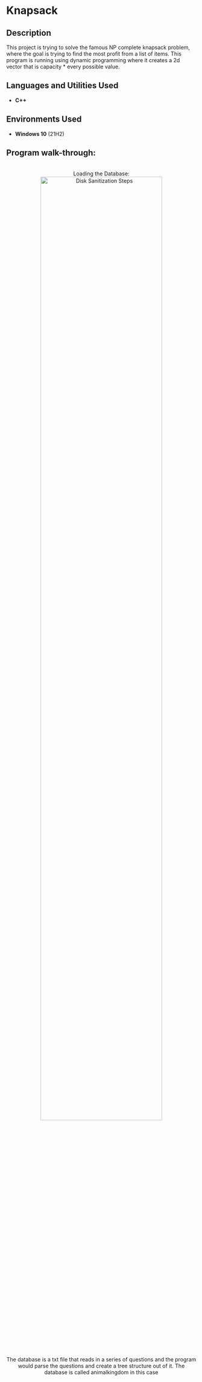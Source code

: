 <h1>Knapsack</h1>

<h2>Description</h2>
This project is trying to solve the famous NP complete knapsack problem, where the goal is trying to find the most profit from a list of items. This program is running using dynamic programming where it creates a 2d vector that is capacity * every possible value.
<br />


<h2>Languages and Utilities Used</h2>

- <b>C++</b> 

<h2>Environments Used </h2>

- <b>Windows 10</b> (21H2)

<h2>Program walk-through:</h2>

<p align="center">
<br />
Loading the Database:  <br/>
<img src="https://i.imgur.com/ow05yHy.png" height="80%" width="80%" alt="Disk Sanitization Steps"/>
<br />
The database is a txt file that reads in a series of questions and the program would parse the questions and create a tree structure out of it.
The database is called animalkingdom in this case
<br />
<br />

